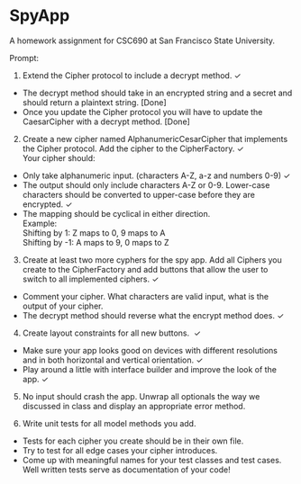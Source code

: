 #  SpyApp
A homework assignment for CSC690 at San Francisco State University.

Prompt:

1. Extend the Cipher protocol to include a decrypt method. ✓
- The decrypt method should take in an encrypted string and a secret and should return a plaintext string. [Done]
- Once you update the Cipher protocol you will have to update the CaesarCipher with a decrypt method. [Done]

2. Create a new cipher named AlphanumericCesarCipher that implements the Cipher protocol. Add the cipher to the CipherFactory. ✓  
Your cipher should:
- Only take alphanumeric input. (characters A-Z, a-z and numbers 0-9) ✓
- The output should only include characters A-Z or 0-9. Lower-case characters should be converted to upper-case before they are encrypted. ✓
- The mapping should be cyclical in either direction.  
    Example:  
    Shifting by 1: Z maps to 0, 9 maps to A  
    Shifting by -1: A maps to 9, 0 maps to Z

3. Create at least two more cyphers for the spy app. Add all Ciphers you create to the CipherFactory and add buttons that allow the user to switch to all implemented ciphers. ✓
- Comment your cipher. What characters are valid input, what is the output of your cipher. 
- The decrypt method should reverse what the encrypt method does. ✓

4. Create layout constraints for all new buttons.  ✓
- Make sure your app looks good on devices with different resolutions and in both horizontal and vertical orientation. ✓
- Play around a little with interface builder and improve the look of the app. ✓

5. No input should crash the app. Unwrap all optionals the way we discussed in class and display an appropriate error method. 

6. Write unit tests for all model methods you add.
- Tests for each cipher you create should be in their own file.
- Try to test for all edge cases your cipher introduces.
- Come up with meaningful names for your test classes and test cases. Well written tests serve as documentation of your code!
